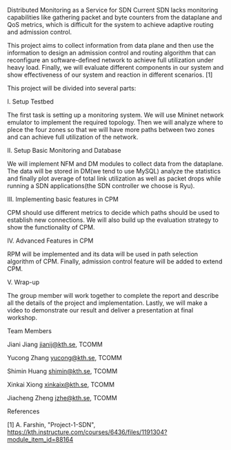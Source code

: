
Distributed Monitoring as a Service for SDN
Current SDN lacks monitoring capabilities like gathering packet and byte counters from the dataplane and QoS metrics, which is difficult for the system to achieve adaptive routing and admission control.

This project aims to collect information from data plane and then use the information to design an admission control and routing algorithm that can reconfigure an software-defined network to achieve full utilization under heavy load. Finally, we will evaluate different components in our system and show effectiveness of our system and reaction in different scenarios. [1]

This project will be divided into several parts:

I. Setup Testbed

The first task is setting up a monitoring system. We will use Mininet network emulator to implement the required topology. Then we will analyze where to plece the four zones so that we will have more paths between two zones and can achieve full utilization of the network.

II. Setup Basic Monitoring and Database

We will implement NFM and DM modules to collect data from the dataplane. The data will be stored in DM(we tend to use MySQL) analyze the statistics and finally plot average of total link utilization as well as packet drops while running a SDN applications(the SDN controller we choose is Ryu).

III. Implementing basic features in CPM

CPM should use different metrics to decide which paths should be used to establish new connections. We will also build up the evaluation strategy to show the functionality of CPM.

IV. Advanced Features in CPM

RPM will be implemented and its data will be used in path selection algorithm of CPM. Finally, admission control feature will be added to extend CPM.

V. Wrap-up

The group member will work together to complete the report and describe all the details of the project and implementation. Lastly, we will make a video to demonstrate our result and deliver a presentation at final workshop.

Team Members

Jiani Jiang jianij@kth.se, TCOMM

Yucong Zhang yucong@kth.se, TCOMM

Shimin Huang shimin@kth.se, TCOMM

Xinkai Xiong xinkaix@kth.se, TCOMM

Jiacheng Zheng jzhe@kth.se, TCOMM

References

[1] A. Farshin, "Project-1-SDN", https://kth.instructure.com/courses/6436/files/1191304?module_item_id=88164
